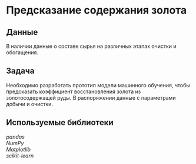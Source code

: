 # Предсказание содержания золота

## Данные
В наличии данные о составе сырья на различных этапах очистки и обогащения.

## Задача
Необходимо разработать прототип модели машинного обучения, чтобы предсказать коэффициент восстановления золота из золотосодержащей руды. В распоряжении данные с параметрами добычи и очистки.

## Используемые библиотеки
*pandas* <br/> *NumPy* <br/> *Matplotlib*  <br/> *scikit-learn*